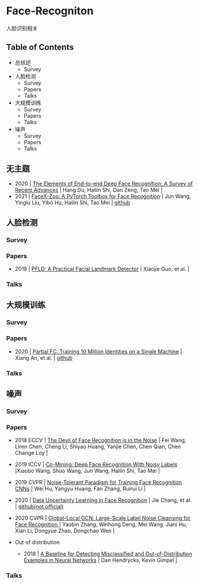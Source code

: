 # Face-Recogniton
人脸识别相关

## Table of Contents
* 总综述
  * Survey
* 人脸检测
  * Survey
  * Papers
  * Talks
* 大规模训练
  * Survey
  * Papers
  * Talks
* 噪声
  * Survey
  * Papers
  * Talks

## 无主题
* 2020 | [The Elements of End-to-end Deep Face Recognition: A Survey of Recent Advances](https://arxiv.org/abs/2009.13290) | Hang Du, Hailin Shi, Dan Zeng, Tao Mei | 
* 2021 | [FaceX-Zoo: A PyTorch Toolbox for Face Recognition](https://arxiv.org/abs/2101.04407) | Jun Wang, Yinglu Liu, Yibo Hu, Hailin Shi, Tao Mei | [github](https://github.com/JDAI-CV/FaceX-Zoo)

## 人脸检测
### Survey
### Papers
* 2019 | [PFLD: A Practical Facial Landmark Detector](https://arxiv.org/abs/1902.10859) | Xiaojie Guo, et al. | 
### Talks

## 大规模训练
### Survey
### Papers
* 2020 | [Partial FC: Training 10 Million Identities on a Single Machine](https://arxiv.org/abs/2010.05222) | Xiang An, et al. | [github](https://github.com/deepinsight/insightface/tree/master/recognition/partial_fc)
### Talks


## 噪声
### Survey
### Papers

* 2018 ECCV | [The Devil of Face Recognition is in the Noise](https://openaccess.thecvf.com/content_ECCV_2018/html/Liren_Chen_The_Devil_of_ECCV_2018_paper.html) | Fei Wang, Liren Chen, Cheng Li, Shiyao Huang, Yanjie Chen, Chen Qian, Chen Change Loy  |
* 2019 ICCV | [Co-Mining: Deep Face Recognition With Noisy Labels](https://openaccess.thecvf.com/content_ICCV_2019/html/Wang_Co-Mining_Deep_Face_Recognition_With_Noisy_Labels_ICCV_2019_paper.html) |Xiaobo Wang, Shuo Wang, Jun Wang, Hailin Shi, Tao Mei |
* 2019 CVPR | [Noise-Tolerant Paradigm for Training Face Recognition CNNs](https://openaccess.thecvf.com/content_CVPR_2019/html/Hu_Noise-Tolerant_Paradigm_for_Training_Face_Recognition_CNNs_CVPR_2019_paper.html) | Wei Hu, Yangyu Huang, Fan Zhang, Ruirui Li | 
* 2020 | [Data Uncertainty Learning in Face Recognition](https://arxiv.org/abs/2003.11339) | Jie Chang, et al. | [github(not official)](https://github.com/Ontheway361/dul-pytorch)
* 2020 CVPR | [Global-Local GCN: Large-Scale Label Noise Cleansing for Face Recognition
](https://openaccess.thecvf.com/content_CVPR_2020/html/Zhang_Global-Local_GCN_Large-Scale_Label_Noise_Cleansing_for_Face_Recognition_CVPR_2020_paper.html) | Yaobin Zhang, Weihong Deng, Mei Wang, Jiani Hu, Xian Li, Dongyue Zhao, Dongchao Wen |

* Out of distribution
  * 2018 | [A Baseline for Detecting Misclassified and Out-of-Distribution Examples in Neural Networks](https://arxiv.org/abs/1610.02136) | Dan Hendrycks, Kevin Gimpel |
### Talks

